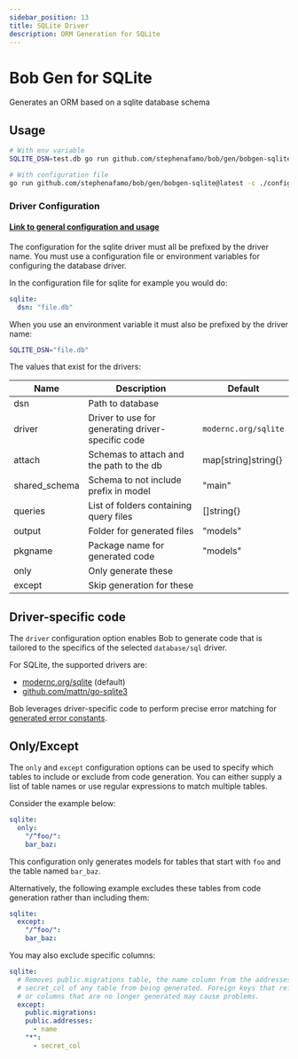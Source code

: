 ```yaml
---
sidebar_position: 13
title: SQLite Driver
description: ORM Generation for SQLite
---
```


# Bob Gen for SQLite

Generates an ORM based on a sqlite database schema

## Usage

```sh
# With env variable
SQLITE_DSN=test.db go run github.com/stephenafamo/bob/gen/bobgen-sqlite@latest

# With configuration file
go run github.com/stephenafamo/bob/gen/bobgen-sqlite@latest -c ./config/bobgen.yaml
```

### Driver Configuration

#### [Link to general configuration and usage](./configuration)

The configuration for the sqlite driver must all be prefixed by the driver name. You must use a configuration file or environment variables for configuring the database driver.

In the configuration file for sqlite for example you would do:

```yaml
sqlite:
  dsn: "file.db"
```

When you use an environment variable it must also be prefixed by the driver name:

```sh
SQLITE_DSN="file.db"
```

The values that exist for the drivers:

| Name          | Description                                       | Default              |
| ------------- | ------------------------------------------------- | -------------------- |
| dsn           | Path to database                                  |                      |
| driver        | Driver to use for generating driver-specific code | `modernc.org/sqlite` |
| attach        | Schemas to attach and the path to the db          | map[string]string{}  |
| shared_schema | Schema to not include prefix in model             | "main"               |
| queries       | List of folders containing query files            | []string{}           |
| output        | Folder for generated files                        | "models"             |
| pkgname       | Package name for generated code                   | "models"             |
| only          | Only generate these                               |                      |
| except        | Skip generation for these                         |                      |

## Driver-specific code

The `driver` configuration option enables Bob to generate code that is tailored to the specifics of the selected `database/sql` driver.

For SQLite, the supported drivers are:

- [modernc.org/sqlite](https://pkg.go.dev/modernc.org/sqlite) (default)
- [github.com/mattn/go-sqlite3](https://pkg.go.dev/github.com/mattn/go-sqlite3)

Bob leverages driver-specific code to perform precise error matching for [generated error constants](./usage#generated-error-constants).

## Only/Except

The `only` and `except` configuration options can be used to specify which tables to include or exclude from code generation. You can either supply a list of table names or use regular expressions to match multiple tables.

Consider the example below:

```yaml
sqlite:
  only:
    "/^foo/":
    bar_baz:
```

This configuration only generates models for tables that start with `foo` and the table named `bar_baz`.

Alternatively, the following example excludes these tables from code generation rather than including them:

```yaml
sqlite:
  except:
    "/^foo/":
    bar_baz:
```

You may also exclude specific columns:

```yaml
sqlite:
  # Removes public.migrations table, the name column from the addresses table, and
  # secret_col of any table from being generated. Foreign keys that reference tables
  # or columns that are no longer generated may cause problems.
  except:
    public.migrations:
    public.addresses:
      - name
    "*":
      - secret_col
```
